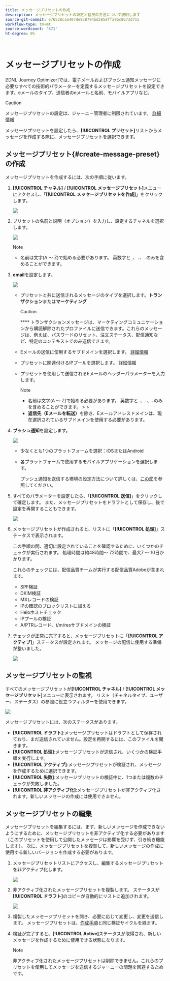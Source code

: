 ```yaml
---
title: メッセージプリセットの作成
description: メッセージプリセットの設定と監視の方法について説明します
source-git-commit: e76528caa407de9c8794bd2858ffa9bc8673d715
workflow-type: tm+mt
source-wordcount: '671'
ht-degree: 0%

---
```



# メッセージプリセットの作成

[!DNL Journey Optimizer]では、電子メールおよびプッシュ通知メッセージに必要なすべての技術的パラメーターを定義するメッセージプリセットを設定できます。eメールのタイプ、送信者のeメールと名前、モバイルアプリなど。

>[!CAUTION]
>
> メッセージプリセットの設定は、ジャーニー管理者に制限されています。 [詳細情報](../administration/ootb-product-profiles.md#journey-administrator)


メッセージプリセットを設定したら、**[!UICONTROL プリセット]**&#x200B;リストからメッセージを作成する際に、メッセージプリセットを選択できます。

## メッセージプリセット{#create-message-preset}の作成

メッセージプリセットを作成するには、次の手順に従います。

1. **[!UICONTROL チャネル]** / **[!UICONTROL メッセージプリセット]**&#x200B;メニューにアクセスし、「**[!UICONTROL メッセージプリセットを作成]**」をクリックします。

   ![](../assets/preset-create.png)

1. プリセットの名前と説明（オプション）を入力し、設定するチャネルを選択します。

   ![](../assets/preset-general.png)


   >[!NOTE]
   >
   > * 名前は文字(A ～ Z)で始める必要があります。 英数字と`_`、`.`、`-`のみを含めることができます。


1. **email**&#x200B;を設定します。

   ![](../assets/preset-email.png)

   * プリセットと共に送信されるメッセージのタイプを選択します。**トランザクション**&#x200B;または&#x200B;**マーケティング**

      >[!CAUTION]
      >
      > **** トランザクションメッセージは、マーケティングコミュニケーションから購読解除されたプロファイルに送信できます。これらのメッセージは、例えば、パスワードのリセット、注文ステータス、配信通知など、特定のコンテキストでのみ送信できます。

   * Eメールの送信に使用するサブドメインを選択します。 [詳細情報](about-subdomain-delegation.md)
   * プリセットに関連付けるIPプールを選択します。 [詳細情報](ip-pools.md)
   * プリセットを使用して送信されるEメールのヘッダーパラメーターを入力します。

      >[!NOTE]
      >
      > * 名前は文字(A ～ Z)で始める必要があります。 英数字と`_`、`.`、`-`のみを含めることができます。
         > 
         > 
      * **返信先（Eメールを転送）**&#x200B;を除き、Eメールアドレスドメインは、現在選択されているサブドメインを使用する必要があります。



1. **プッシュ通知**&#x200B;を設定します。

   ![](../assets/preset-push.png)

   * 少なくとも1つのプラットフォームを選択：iOSまたはAndroid

   * 各プラットフォームで使用するモバイルアプリケーションを選択します。

      プッシュ通知を送信する環境の設定方法について詳しくは、[この節](../push-configuration.md)を参照してください。

1. すべてのパラメーターを設定したら、「**[!UICONTROL 送信]**」をクリックして確定します。 また、メッセージプリセットをドラフトとして保存し、後で設定を再開することもできます。

   ![](../assets/preset-submit.png)

1. メッセージプリセットが作成されると、リストに「**[!UICONTROL 処理]**」ステータスで表示されます。

   この手順の間、適切に設定されていることを確認するために、いくつかのチェックが実行されます。 処理時間は約48時間～ 72時間で、最大7 ～ 10日かかります。

   これらのチェックには、配信品質チームが実行する配信品質Adobeが含まれます。

   * SPF検証
   * DKIM検証
   * MXレコードの検証
   * IPの確認のブロックリストに加える
   * Heloホストチェック
   * IPプールの検証
   * A/PTRレコード、t/m/resサブドメインの検証

1. チェックが正常に完了すると、メッセージプリセットに「**[!UICONTROL アクティブ]**」ステータスが設定されます。 メッセージの配信に使用する準備が整いました。

   <!-- later on, users will be notified in Pulse -->

   ![](../assets/preset-active.png)

## メッセージプリセットの監視

すべてのメッセージプリセットが&#x200B;**[!UICONTROL チャネル]** / **[!UICONTROL メッセージプリセット]**&#x200B;メニューに表示されます。 リスト（チャネルタイプ、ユーザー、ステータス）の参照に役立つフィルターを使用できます。

![](../assets/preset-filters.png)

メッセージプリセットには、次のステータスがあります。

* **[!UICONTROL ドラフト]**:メッセージプリセットはドラフトとして保存されており、まだ送信されていません。設定を再開するには、このファイルを開きます。
* **[!UICONTROL 処理]**:メッセージプリセットが送信され、いくつかの検証手順を実行します。
* **[!UICONTROL アクティブ]**:メッセージプリセットが検証され、メッセージを作成するために選択できます。
* **[!UICONTROL 失敗]**:メッセージプリセットの検証中に、1つまたは複数のチェックが失敗しました。
* **[!UICONTROL 非アクティブ化]**:メッセージプリセットが非アクティブ化されます。新しいメッセージの作成には使用できません。

## メッセージプリセットの編集

メッセージプリセットを編集するには、まず、新しいメッセージを作成できないようにするために、メッセージプリセットを非アクティブ化する必要があります（このプリセットを使用して公開したメッセージは影響を受けず、引き続き機能します）。 次に、メッセージプリセットを複製して、新しいメッセージの作成に使用する新しいバージョンを作成する必要があります。

1. メッセージプリセットリストにアクセスし、編集するメッセージプリセットを非アクティブ化します。

   ![](../assets/preset-deactivate.png)

1. 非アクティブ化されたメッセージプリセットを複製します。 ステータスが&#x200B;**[!UICONTROL ドラフト]**&#x200B;のコピーが自動的にリストに追加されます。

   ![](../assets/preset-duplicated.png)

1. 複製したメッセージプリセットを開き、必要に応じて変更し、変更を送信します。 メッセージプリセットは、[作成手順](#create-message-preset)と同じ検証サイクルを経ます。

1. 検証が完了すると、**[!UICONTROL Active]**&#x200B;ステータスが取得され、新しいメッセージを作成するために使用できる状態になります。

   >[!NOTE]
   >
   >非アクティブ化されたメッセージプリセットは削除できません。これらのプリセットを使用してメッセージを送信するジャーニーの問題を回避するためです。

